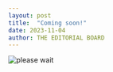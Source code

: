 ```yaml
---
layout: post
title:  "Coming soon!"
date: 2023-11-04
author: THE EDITORIAL BOARD
---
```


![please wait](https://emojiguide.com/wp-content/uploads/2020/02/safebytes.com--300x210.png)
